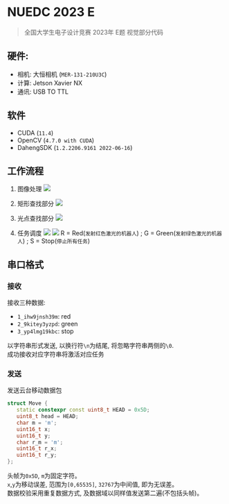 # NUEDC 2023 E

> 全国大学生电子设计竞赛 2023年 E题 视觉部分代码

## 硬件:

+ 相机: 大恒相机 (`MER-131-210U3C`)
+ 计算: Jetson Xavier NX
+ 通讯: USB TO TTL

## 软件

+ CUDA (`11.4`)
+ OpenCV (`4.7.0 with CUDA`)
+ DahengSDK (`1.2.2206.9161 2022-06-16`)

## 工作流程

1. 图像处理
   [![](https://mermaid.ink/svg/pako:eNo9kM1Kw0AUhV8l3HUaJpMhP7MQbLvUje5MuhiaqQ00SYkTsIaAiBG6dlNQqAhduBBcqmB9mkl8DCcjeFeXez7uOZwKpnnMgcJ5wZZz4-gkygzjMOwe3tvHz5_9vWx2E2MwODCGobxr5Oum3TzJt9tJjw21MAq77Yv8em63u3a918JIC-Ow_b6Wzbq7-fjXwISUFylLYmVZ9WwEYs5THgFVa8xnrFyICKKsVigrRX66yqZARVFyE8plzAQfJ0yFTYHO2OJCXZcsA1rBJVDPswJCHIxcz_dsFBATVkCx7Vou7idAyAmQi2sTrvJcfUCWjxyCCUI2xsS3AxN4nIi8OP4rRXejHc4038eofwEiPW65?type=png)](https://mermaid-js.github.io/mermaid-live-editor/edit#pako:eNo9kM1Kw0AUhV8l3HUaJpMhP7MQbLvUje5MuhiaqQ00SYkTsIaAiBG6dlNQqAhduBBcqmB9mkl8DCcjeFeXez7uOZwKpnnMgcJ5wZZz4-gkygzjMOwe3tvHz5_9vWx2E2MwODCGobxr5Oum3TzJt9tJjw21MAq77Yv8em63u3a918JIC-Ow_b6Wzbq7-fjXwISUFylLYmVZ9WwEYs5THgFVa8xnrFyICKKsVigrRX66yqZARVFyE8plzAQfJ0yFTYHO2OJCXZcsA1rBJVDPswJCHIxcz_dsFBATVkCx7Vou7idAyAmQi2sTrvJcfUCWjxyCCUI2xsS3AxN4nIi8OP4rRXejHc4038eofwEiPW65)

2. 矩形查找部分
   [![](https://mermaid.ink/svg/pako:eNp1Ul1r2lAY_ivhXKcSNeoxF4W6bm6wMbDdxZZ4kSXHGtATiQlbJ4IXruhWOsugLf0SJFBa2gVGt7V-9c94YvIvdpK0ZSC7O-_zPud9nvejARRdRUAApYr-QSnLhsms5yRct95vGHKtzPiDNrHb896WhBlVM5BiajpmXhZoWDcUMZcvJPKFlbfFpaVlZkV8vb72xj_okNa4yARITpzfjbzJZRQ9EYkzcrtTb_KDjL4XJYyw-o8UcW5nwx3X-Ta7uYgoi5qrone3OxuPiX3oTW_JZBBUdg8ccnQUxYHO03sdsvWZ_Np-TIXU4y5lPBODlL3nXV-TXod0bHfvatFOb-d_nedFv9V1v577J4P5meMet4h9Nu-f32ssM89F98su6fz2T04jmGwPSb8_uxm6h_te92fEeiF6fxwybfv7V9TFg76EH0ceshanEsEP7gALqsioyppKl9ig5hgJmGVURRIQ6FNFJdmqmBKQcJNSZcvU1zaxAgTTsBALrJoqm2hVk2nPVSCU5EqdojUZA6EBPgIhnoaxbCbOJ7gEhBxMZXkWbAKBz8ZoJp6BqRRM8tl0vMmCT7pOK3AxyCX5RJLneS6dhjCTZAFSNVM3XkV3Fp5bKPEu_BD4aP4FzPQl9g?type=png)](https://mermaid-js.github.io/mermaid-live-editor/edit#pako:eNp1Ul1r2lAY_ivhXKcSNeoxF4W6bm6wMbDdxZZ4kSXHGtATiQlbJ4IXruhWOsugLf0SJFBa2gVGt7V-9c94YvIvdpK0ZSC7O-_zPud9nvejARRdRUAApYr-QSnLhsms5yRct95vGHKtzPiDNrHb896WhBlVM5BiajpmXhZoWDcUMZcvJPKFlbfFpaVlZkV8vb72xj_okNa4yARITpzfjbzJZRQ9EYkzcrtTb_KDjL4XJYyw-o8UcW5nwx3X-Ta7uYgoi5qrone3OxuPiX3oTW_JZBBUdg8ccnQUxYHO03sdsvWZ_Np-TIXU4y5lPBODlL3nXV-TXod0bHfvatFOb-d_nedFv9V1v577J4P5meMet4h9Nu-f32ssM89F98su6fz2T04jmGwPSb8_uxm6h_te92fEeiF6fxwybfv7V9TFg76EH0ceshanEsEP7gALqsioyppKl9ig5hgJmGVURRIQ6FNFJdmqmBKQcJNSZcvU1zaxAgTTsBALrJoqm2hVk2nPVSCU5EqdojUZA6EBPgIhnoaxbCbOJ7gEhBxMZXkWbAKBz8ZoJp6BqRRM8tl0vMmCT7pOK3AxyCX5RJLneS6dhjCTZAFSNVM3XkV3Fp5bKPEu_BD4aP4FzPQl9g)

3. 光点查找部分
   [![](https://mermaid.ink/svg/pako:eNplkktLw0AQx79KmHNb2jxMmoNgrY-DXnwdTHpYk60NtJuSJvgohSoqVlEERcQHQhFURAueFK2fpmncb-GmqaL2tvuf38z8Z3eqYNgmBhXyRXvFKCDH5eYyOql4S8sOKhc42tzyb7aCox2dcKblYMO1bMJNzbBrxTG0zMQMPzm7kIvHh7kRbXQ-O-K33rqND3-7EWy-5rhQH9Mi7bP95L8d53SCifmrw_-kwUYZLbi-99tNuvEUtO_93Zvu6WMu1Fl5__IuCnZe9lizUW2B1s_pxnGnfUjPdv36-zfYeTn4x2a_Wfpw9sP-9RY8XtB6Y8DRuEavmsFtKwqHw09o3dZJ52O_r_TmntRo8_Kz8dzX-rV18vOkITU4_e9wfDhKhhiUsFNClsl-qsr8cDq4BVzCOqjsaOI88oquDjqpMRR5rj27RgxQXcfDMfDKJnJx1kJsqBKoeVSsMLWMCKhVWAU1NaQkhkReSSuSlJbkpBCDNVDFdEJMpURFluS0IEpyLQbrts3ykwklKYi8IIgCz8sMxqbl2s50tEe9depVX-zRoYXaF60GDa0?type=png)](https://mermaid-js.github.io/mermaid-live-editor/edit#pako:eNplkktLw0AQx79KmHNb2jxMmoNgrY-DXnwdTHpYk60NtJuSJvgohSoqVlEERcQHQhFURAueFK2fpmncb-GmqaL2tvuf38z8Z3eqYNgmBhXyRXvFKCDH5eYyOql4S8sOKhc42tzyb7aCox2dcKblYMO1bMJNzbBrxTG0zMQMPzm7kIvHh7kRbXQ-O-K33rqND3-7EWy-5rhQH9Mi7bP95L8d53SCifmrw_-kwUYZLbi-99tNuvEUtO_93Zvu6WMu1Fl5__IuCnZe9lizUW2B1s_pxnGnfUjPdv36-zfYeTn4x2a_Wfpw9sP-9RY8XtB6Y8DRuEavmsFtKwqHw09o3dZJ52O_r_TmntRo8_Kz8dzX-rV18vOkITU4_e9wfDhKhhiUsFNClsl-qsr8cDq4BVzCOqjsaOI88oquDjqpMRR5rj27RgxQXcfDMfDKJnJx1kJsqBKoeVSsMLWMCKhVWAU1NaQkhkReSSuSlJbkpBCDNVDFdEJMpURFluS0IEpyLQbrts3ykwklKYi8IIgCz8sMxqbl2s50tEe9depVX-zRoYXaF60GDa0)

4. 任务调度
   [![](https://mermaid.ink/svg/pako:eNolkM1OwkAUhV9lctflr7bMtAsTEeNGN-DKDouxHaQJnSFlGkVCIkujCbrBhSvjQncYowRDfBta4S0c6e6eL-fee3KG4MuAgwvtrrzwOyxW6KRGRT85O49Zr4NWi2X2Nf59u6UCBWHMfRVKgY4aWu5569kynUxXi4908tJChcIuqnnZ02c2fW-UDkvNHO172c3r-vkuV3UvXc6zx3k6-9783OfswEsnD5vrcYsKLgIwIOJxxMJApxrqP4iC6vCIU3D1GPA2S7qKAhUjbWWJks2B8MFVccINSHoBU7weMh0_ArfNun1Ne0yAO4RLcCsWLppOBVukbFUJtg0YaGjbxbJdJTvEIY5pYzIy4EpKvV8uYuyYDjEtxzRxxaoawINQyfg4b21b3vb-6db_H2L0BxJde_0?type=png)](https://mermaid-js.github.io/mermaid-live-editor/edit#pako:eNolkM1OwkAUhV9lctflr7bMtAsTEeNGN-DKDouxHaQJnSFlGkVCIkujCbrBhSvjQncYowRDfBta4S0c6e6eL-fee3KG4MuAgwvtrrzwOyxW6KRGRT85O49Zr4NWi2X2Nf59u6UCBWHMfRVKgY4aWu5569kynUxXi4908tJChcIuqnnZ02c2fW-UDkvNHO172c3r-vkuV3UvXc6zx3k6-9783OfswEsnD5vrcYsKLgIwIOJxxMJApxrqP4iC6vCIU3D1GPA2S7qKAhUjbWWJks2B8MFVccINSHoBU7weMh0_ArfNun1Ne0yAO4RLcCsWLppOBVukbFUJtg0YaGjbxbJdJTvEIY5pYzIy4EpKvV8uYuyYDjEtxzRxxaoawINQyfg4b21b3vb-6db_H2L0BxJde_0)
   [![](https://mermaid.ink/svg/pako:eNpdkD1PwlAUhv_KzRmMxpa0hdKPwcEYERIXdZLLcKUXIaG3pLRRJCzGRFAJky44aCTBhY_FiA7wZ2jpz_AC0cHt5r3Pk3POW4e8Y1EwoVB2LvJF4nroZBezqn927pJKEYWtfvT6cEQtzPY3qx6tbCFRDFvToDledIfhy-3i-ksUd1AqG32OgulN0OyFT4McWmaZbDC-WXzPwo_7aPSYwyzF4-D5fU3OJ3ccOuBMZz4bhoO37aDXD1rtaNblaGb5hzZQem3NJ-1_YjrL8V9x3PkTKbNAAJu6NilZ_K46Zghh8IrUphhM_rRogfhlDwNmDY4S33OOaywPpuf6VAC_YhGP7pUIL8AGs0DKVZ5WCAOzDpdgygktphiyltClRFLXVAFqPFTVmKQm9bhu6IaianpDgCvH4b4U0zRDMXRF0WVZUuKSIQC1Sp7jHq6LX_W_GnC6EpZbNH4AxPmnHQ?type=png)](https://mermaid-js.github.io/mermaid-live-editor/edit#pako:eNpdkD1PwlAUhv_KzRmMxpa0hdKPwcEYERIXdZLLcKUXIaG3pLRRJCzGRFAJky44aCTBhY_FiA7wZ2jpz_AC0cHt5r3Pk3POW4e8Y1EwoVB2LvJF4nroZBezqn927pJKEYWtfvT6cEQtzPY3qx6tbCFRDFvToDledIfhy-3i-ksUd1AqG32OgulN0OyFT4McWmaZbDC-WXzPwo_7aPSYwyzF4-D5fU3OJ3ccOuBMZz4bhoO37aDXD1rtaNblaGb5hzZQem3NJ-1_YjrL8V9x3PkTKbNAAJu6NilZ_K46Zghh8IrUphhM_rRogfhlDwNmDY4S33OOaywPpuf6VAC_YhGP7pUIL8AGs0DKVZ5WCAOzDpdgygktphiyltClRFLXVAFqPFTVmKQm9bhu6IaianpDgCvH4b4U0zRDMXRF0WVZUuKSIQC1Sp7jHq6LX_W_GnC6EpZbNH4AxPmnHQ)
   R = Red(`发射红色激光的机器人`) ; G = Green(`发射绿色激光的机器人`) ; S = Stop(`停止所有任务`)

## 串口格式

### 接收

接收三种数据:

+ `1_ihw9jnsh39m`: red
+ `2_9kitey3yzpd`: green
+ `3_yp4lmg19kbc`: stop

以字符串形式发送, 以换行符`\n`为结尾, 将忽略字符串两侧的`\0`.  
成功接收对应字符串将激活对应任务

### 发送

发送云台移动数据包

```cpp
struct Move {
   static constexpr const uint8_t HEAD = 0x5D;
   uint8_t head = HEAD;
   char m = 'm';
   uint16_t x;
   uint16_t y;
   char r_m = 'm';
   uint16_t r_x;
   uint16_t r_y;
};
```

头帧为`0x5D`, `m`为固定字符。  
`x`,`y`为移动误差, 范围为`[0,65535]`, `32767`为中间值, 即为无误差。  
数据校验采用重复数据方式, 及数据域以同样值发送第二遍(不包括头帧)。
